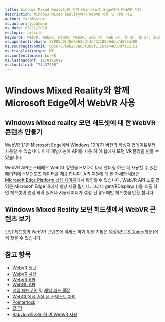 ```yaml
---
title: Windows Mixed Reality와 함께 Microsoft Edge에서 WebVR 사용
description: Windows Mixed Reality에서 WebVR 사용 및 개발 개요
author: YashMaster
ms.author: yabahman
ms.date: 03/21/2018
ms.topic: article
keywords: WebVR, WebXR, WinMR, WebAR, web vr, web xr, 웹 mr, 웹 ar, 360, 360 비디오, 360 비디오, 360 photo, 360 사진, 360 콘텐츠, 몰입 형 웹, immersiveweb, IW
ms.openlocfilehash: 87805d2c40e9e63cdf3e432189b9deb7d575a380
ms.sourcegitcommit: 6bc6757b9b273a63f260f1716c944603dfa51151
ms.translationtype: MT
ms.contentlocale: ko-KR
ms.lasthandoff: 11/01/2019
ms.locfileid: "73437208"
---
```

# <a name="using-webvr-in-microsoft-edge-with-windows-mixed-reality"></a>Windows Mixed Reality와 함께 Microsoft Edge에서 WebVR 사용

## <a name="creating-webvr-content-for-windows-mixed-reality-immersive-headsets"></a>Windows Mixed reality 모던 헤드셋에 대 한 WebVR 콘텐츠 만들기

WebVR 1.1은 Microsoft Edge에서 Windows 10이 하 버전의 작성자 업데이트부터 사용할 수 있습니다. 이제 개발자는이 API를 사용 하 여 웹에서 모던 VR 환경을 만들 수 있습니다.

WebVR API는 스테레오 WebGL 장면을 HMD로 다시 렌더링 하는 데 사용할 수 있는 페이지에 HMD 포즈 데이터를 제공 합니다. API 지원에 대 한 자세한 내용은 [Microsoft Edge Platform 상태 페이지](https://developer.microsoft.com/microsoft-edge/platform/status/webvr/)에서 확인할 수 있습니다. WebVR API 노출 영역은 Microsoft Edge 내에서 항상 제공 됩니다. 그러나 getVRDisplays ()를 호출 하면 헤드셋이 연결 되어 있거나 시뮬레이터가 설정 된 경우에만 헤드셋을 반환 합니다.

## <a name="viewing-webvr-content-in-windows-mixed-reality-immersive-headsets"></a>Windows Mixed Reality 모던 헤드셋에서 WebVR 콘텐츠 보기

모던 헤드셋의 WebVR 콘텐츠에 액세스 하기 위한 지침은 [열성적인 'S Guide](https://docs.microsoft.com/windows/mixed-reality/enthusiast-guide/webvr)(영문)에서 찾을 수 있습니다.

## <a name="see-also"></a>참고 항목
* [WebVR 정보](https://webvr.info)
* [WebVR 사양](https://w3c.github.io/webvr/)
* [WebVR API](https://msdn.microsoft.com/library/mt806281(v=vs.85).aspx)
* [WebGL API](https://msdn.microsoft.com/library/bg182648(v=vs.85).aspx)
* [게임 패드 API](https://msdn.microsoft.com/library/dn743630(v=vs.85).aspx) 및 [게임 패드 확장](https://w3c.github.io/gamepad/extensions.html)
* [WebGL에서 손실 된 컨텍스트 처리](https://www.khronos.org/webgl/wiki/HandlingContextLost)
* [Pointerlock](https://www.w3.org/TR/pointerlock/)
* [글 Tf](https://www.khronos.org/gltf)
* [Babylon를 사용 하 여 WebVR 사용](https://docs.microsoft.com/windows/uwp/get-started/adding-webvr-to-a-babylonjs-game)

